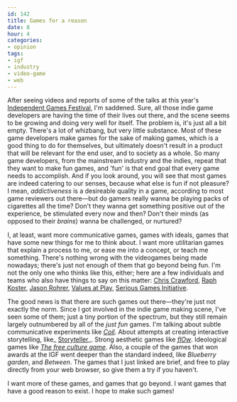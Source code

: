 ```yaml
---
id: 142
title: Games for a reason
date: 8
hour: 4
categories:
- opinion
tags:
- igf
- industry
- video-game
- web
---
```


After seeing videos and reports of some of the talks at this year's [Independent Games Festival](http://www.igf.com/), I'm saddened. Sure, all those indie game developers are having the time of their lives out there, and the scene seems to be growing and doing very well for itself. The problem is, it's just all a bit empty. There's a lot of whizbang, but very little substance. Most of these game developers make games for the sake of making games, which is a good thing to do for themselves, but ultimately doesn't result in a product that will be relevant for the end user, and to society as a whole. So many game developers, from the mainstream industry and the indies, repeat that they want to make fun games, and 'fun' is that end goal that every game needs to accomplish. And if you look around, you will see that most games are indeed catering to our senses, because what else is fun if not pleasure? I mean, _addictiveness_ is a desireable quality in a game, according to most game reviewers out there—but do gamers really wanna be playing packs of cigarettes all the time? Don't they wanna get something positive out of the experience, be stimulated every now and then? Don't their minds (as opposed to their _brains_) wanna be challenged, or nurtured?

I, at least, want more communicative games, games with ideals, games that have some new things for me to think about. I want more utilitarian games that explain a process to me, or ease me into a concept, or teach me something. There's nothing wrong with the videogames being made nowadays; there's just not enough of them that go beyond being fun. I'm not the only one who thinks like this, either; here are a few individuals and teams who also have things to say on this matter: [Chris Crawford](http://www.erasmatazz.com/library/JCGD_Volume_6/Dragon_Speech.html), [Raph Koster](http://www.raphkoster.com/tag/serious-games/), [Jason Rohrer](http://northcountrynotes.org/jason-rohrer/arthouseGames/seedBlogs.php?action=display_post&post_id=jcr13_1165271677_0&show_author=1&show_date=1),  [Values at Play](http://www.valuesatplay.org/), [Serious Games Initiative](http://www.seriousgames.org/about2.html).

The good news is that there are such games out there—they're just not exactly the norm. Since I got involved in the indie game making scene, I've seen some of them; just a tiny portion of the spectrum, but they still remain largely outnumbered by all of the _just fun_ games. I'm talking about subtle communicative experiments like _[Coil](http://www.komix-games.com/game.php?game=Coil)_. About attempts at creating interactive storytelling, like_ [Storyteller](http://www.ludomancy.com/blog/2008/09/15/storyteller/)_. Strong aesthetic games like _[flOw](http://jenovachen.com/flowingames/implementations/flowing/core.html)_. Ideological games like _[The free culture game](http://www.molleindustria.org/freeculturegame-eng)_. Also, a couple of the games that won awards at the IGF went deeper than the standard indeed, like _Blueberry garden_, and _Between_. The games that I just linked are brief, and free to play directly from your web browser, so give them a try if you haven't.

I want more of these games, and games that go beyond. I want games that have a good reason to exist. I hope to make such games!
